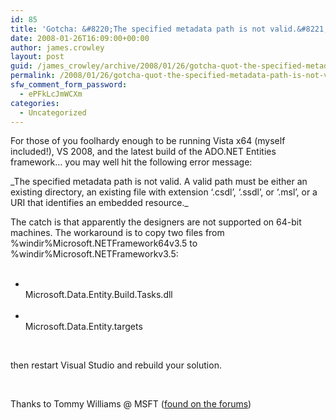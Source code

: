 ```yaml
---
id: 85
title: 'Gotcha: &#8220;The specified metadata path is not valid.&#8221; with ADO.NET Entities on Vista x64'
date: 2008-01-26T16:09:00+00:00
author: james.crowley
layout: post
guid: /james_crowley/archive/2008/01/26/gotcha-quot-the-specified-metadata-path-is-not-valid-quot-with-ado-net-entities-on-vista-x64.aspx
permalink: /2008/01/26/gotcha-quot-the-specified-metadata-path-is-not-valid-quot-with-ado-net-entities-on-vista-x64/
sfw_comment_form_password:
  - ePFkLcJmWCXm
categories:
  - Uncategorized
---
```

<P mce_keep="true">For those of you foolhardy enough to be running Vista x64 (myself included!), VS 2008, and the latest build of the ADO.NET Entities framework&#8230;&nbsp;you may well hit the following error message:

  
<P mce_keep="true">_The specified metadata path is not valid. A valid path must be either an existing directory, an existing file with extension &#8216;.csdl&#8217;, &#8216;.ssdl&#8217;, or &#8216;.msl&#8217;, or a URI that identifies an embedded resource._ </P><SPAN>The catch is that apparently the designers are not supported on 64-bit machines. The workaround is to copy two files from %windir%Microsoft.NETFramework64v3.5 to %windir%Microsoft.NETFrameworkv3.5:</SPAN><SPAN><br /> 

<UL>
  <br /> 
  
  <LI>
    <br /> <DIV align=left>Microsoft.Data.Entity.Build.Tasks.dll</DIV><br /> <LI>
      <br /> <DIV align=left>Microsoft.Data.Entity.targets</DIV>
    </LI></UL>
    <br /> <P align=left>then restart Visual Studio&nbsp;and rebuild your solution.</P></SPAN><br /> <P mce_keep="true"><SPAN>Thanks to Tommy Williams @ MSFT (<A class="" href="http://forums.microsoft.com/MSDN/ShowPost.aspx?PostID=2532468&SiteID=1" mce_href="http://forums.microsoft.com/MSDN/ShowPost.aspx?PostID=2532468&SiteID=1">found on the forums</A>)</P></SPAN></p>